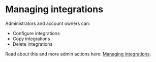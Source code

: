 # Managing integrations

Administrators and account owners can:

* Configure integrations
* Copy integrations
* Delete integrations

Read about this and more admin actions here: [Managing integrations]().

